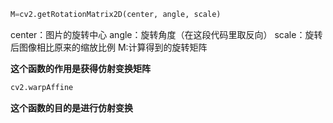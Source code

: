 ```python
M=cv2.getRotationMatrix2D(center, angle, scale)
```

center：图片的旋转中心
angle：旋转角度（在这段代码里取反向）
scale：旋转后图像相比原来的缩放比例
M:计算得到的旋转矩阵

**这个函数的作用是获得仿射变换矩阵**

```python
cv2.warpAffine
```

**这个函数的目的是进行仿射变换**
